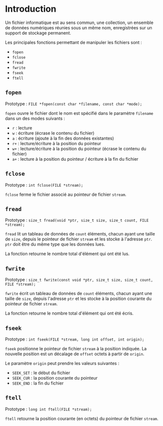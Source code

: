 # Introduction

Un fichier informatique est au sens commun, une collection, un ensemble de données numériques réunies sous un même nom, enregistrées sur un support de stockage permanent.

Les principales fonctions permettant de manipuler les fichiers sont : 
- `fopen`
- `fclose`
- `fread`
- `fwrite`
- `fseek`
- `ftell`

## `fopen`
Prototype : `FILE *fopen(const char *filename, const char *mode);`

`fopen` ouvre le fichier dont le nom est spécifié dans le paramètre `filename` dans un des modes suivants :
- `r` : lecture 
- `w` : écriture (écrase le contenu du fichier)
- `a` : écriture (ajoute à la fin des données existantes)
- `r+` : lecture/écriture à la position du pointeur
- `w+` : lecture/écriture à la position du pointeur (écrase le contenu du fichier)
- `a+` : lecture à la position du pointeur / écriture à la fin du fichier

## `fclose`
Prototype : `int fclose(FILE *stream);`

`fclose` ferme le fichier associé au pointeur de fichier `stream`.

## `fread`
Prototype : `size_t fread(void *ptr, size_t size, size_t count, FILE *stream);`

`fread` lit un tableau de données de `count` éléments, chacun ayant une taille de `size`, depuis le pointeur de fichier `stream` et les stocke à l'adresse `ptr`. `ptr` doit être du même type que les données lues.

La fonction retourne le nombre total d'élément qui ont été lus.

## `fwrite`
Prototype : `size_t fwrite(const void *ptr, size_t size, size_t count, FILE *stream);`

`fwrite` écrit un tableau de données de `count` éléments, chacun ayant une taille de `size`, depuis l'adresse `ptr` et les stocke à la position courante du pointeur de fichier `stream`. 

La fonction retourne le nombre total d'élément qui ont été écris.

## `fseek`
Prototype : `int fseek(FILE *stream, long int offset, int origin);`

`fseek` positionne le pointeur de fichier `stream` à la position indiquée. La nouvelle position est un décalage de `offset` octets à partir de `origin`.

Le paramètre `origin` peut prendre les valeurs suivantes :
- `SEEK_SET` : le début du fichier
- `SEEK_CUR` : la position courante du pointeur
- `SEEK_END` : la fin du fichier

## `ftell`
Prototype : `long int ftell(FILE *stream);`

`ftell` retourne la position courante (en octets) du pointeur de fichier `stream`.